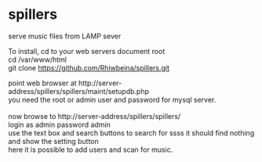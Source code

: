 # spillers
serve music files from LAMP sever<br>

To install, cd to your web servers document root<br>
 cd /var/www/html<br>
 git clone https://github.com/Rhiwbeina/spillers.git<br>
 
 point web browser at http://server-address/spillers/spillers/maint/setupdb.php<br>
 you need the root or admin user and password for mysql server.<br>
 <br>
now browse to http://server-address/spillers/spillers/<br>
login as admin password admin<br>
use the text box and search buttons to search for ssss it should find nothing and show the setting button<br>
here it is possible to add users and scan for music.<br>
